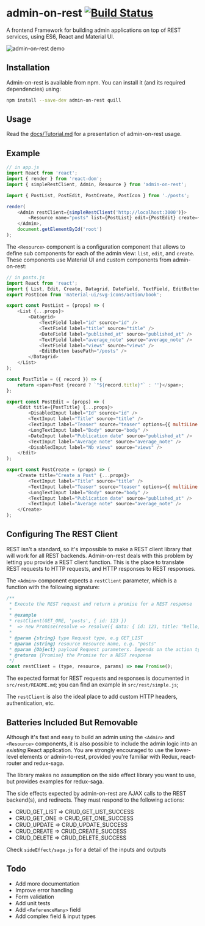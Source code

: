 # admin-on-rest [![Build Status](https://travis-ci.org/marmelab/admin-on-rest.svg?branch=master)](https://travis-ci.org/marmelab/admin-on-rest)

A frontend Framework for building admin applications on top of REST services, using ES6, React and Material UI.

![admin-on-rest demo](http://static.marmelab.com/admin-on-rest.gif)

## Installation

Admin-on-rest is available from npm. You can install it (and its required dependencies)
using:

```sh
npm install --save-dev admin-on-rest quill
```

## Usage

Read the [docs/Tutorial.md](docs/Tutorial.md) for a presentation of admin-on-rest usage.

## Example

```js
// in app.js
import React from 'react';
import { render } from 'react-dom';
import { simpleRestClient, Admin, Resource } from 'admin-on-rest';

import { PostList, PostEdit, PostCreate, PostIcon } from './posts';

render(
    <Admin restClient={simpleRestClient('http://localhost:3000')}>
        <Resource name="posts" list={PostList} edit={PostEdit} create={PostCreate} icon={PostIcon}/>
    </Admin>,
    document.getElementById('root')
);
```

The `<Resource>` component is a configuration component that allows to define sub components for each of the admin view: `list`, `edit`, and `create`. These components use Material UI and custom components from admin-on-rest:

```js
// in posts.js
import React from 'react';
import { List, Edit, Create, Datagrid, DateField, TextField, EditButton, DisabledInput, TextInput, LongTextInput, DateInput } from 'admin-on-rest/lib/mui';
export PostIcon from 'material-ui/svg-icons/action/book';

export const PostList = (props) => (
    <List {...props}>
        <Datagrid>
            <TextField label="id" source="id" />
            <TextField label="title" source="title" />
            <DateField label="published_at" source="published_at" />
            <TextField label="average_note" source="average_note" />
            <TextField label="views" source="views" />
            <EditButton basePath="/posts" />
        </Datagrid>
    </List>
);

const PostTitle = ({ record }) => {
    return <span>Post {record ? `"${record.title}"` : ''}</span>;
};

export const PostEdit = (props) => (
    <Edit title={PostTitle} {...props}>
        <DisabledInput label="Id" source="id" />
        <TextInput label="Title" source="title" />
        <TextInput label="Teaser" source="teaser" options={{ multiLine: true }} />
        <LongTextInput label="Body" source="body" />
        <DateInput label="Publication date" source="published_at" />
        <TextInput label="Average note" source="average_note" />
        <DisabledInput label="Nb views" source="views" />
    </Edit>
);

export const PostCreate = (props) => (
    <Create title="Create a Post" {...props}>
        <TextInput label="Title" source="title" />
        <TextInput label="Teaser" source="teaser" options={{ multiLine: true }} />
        <LongTextInput label="Body" source="body" />
        <TextInput label="Publication date" source="published_at" />
        <TextInput label="Average note" source="average_note" />
    </Create>
);
```

## Configuring The REST Client

REST isn't a standard, so it's impossible to make a REST client library that will work for all REST backends. Admin-on-rest deals with this problem by letting you provide a REST client function. This is the place to translate REST requests to HTTP requests, and HTTP responses to REST responses.

The `<Admin>` component expects a `restClient` parameter, which is a function with the following signature:

```js
/**
 * Execute the REST request and return a promise for a REST response
 *
 * @example
 * restClient(GET_ONE, 'posts', { id: 123 })
 *  => new Promise(resolve => resolve({ data: { id: 123, title: "hello, world" } }))
 *
 * @param {string} type Request type, e.g GET_LIST
 * @param {string} resource Resource name, e.g. "posts"
 * @param {Object} payload Request parameters. Depends on the action type
 * @returns {Promise} the Promise for a REST response
 */
const restClient = (type, resource, params) => new Promise();
```

The expected format for REST requests and responses is documented in `src/rest/README.md`; you can find an example in `src/rest/simple.js`;

The `restClient` is also the ideal place to add custom HTTP headers, authentication, etc.

## Batteries Included But Removable

Although it's fast and easy to build an admin using the `<Admin>` and `<Resource>` components, it is also possible to include the admin logic into an *existing* React application. You are strongly encouraged to use the lower-level elements or admin-to-rest, provided you're familiar with Redux, react-router and redux-saga.

The library makes no assumption on the side effect library you want to use, but provides examples for redux-saga.

The side effects expected by admin-on-rest are AJAX calls to the REST backend(s), and redirects. They must respond to the following actions:

* CRUD_GET_LIST => CRUD_GET_LIST_SUCCESS
* CRUD_GET_ONE => CRUD_GET_ONE_SUCCESS
* CRUD_UPDATE => CRUD_UPDATE_SUCCESS
* CRUD_CREATE => CRUD_CREATE_SUCCESS
* CRUD_DELETE => CRUD_DELETE_SUCCESS

Check `sideEffect/saga.js` for a detail of the inputs and outputs

## Todo

* Add more documentation
* Improve error handling
* Form validation
* Add unit tests
* Add `<ReferenceMany>` field
* Add complex field & input types
